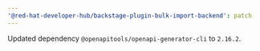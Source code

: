 ```yaml
---
'@red-hat-developer-hub/backstage-plugin-bulk-import-backend': patch
---
```


Updated dependency `@openapitools/openapi-generator-cli` to `2.16.2`.
